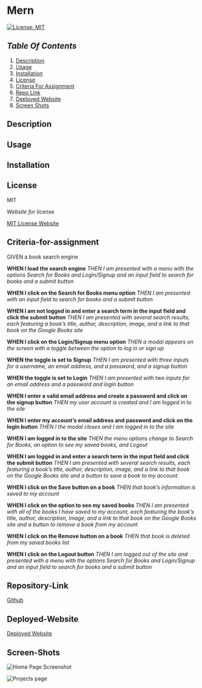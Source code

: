 # Mern

[![License: MIT](https://img.shields.io/badge/License-MIT-yellow.svg)](https://opensource.org/licenses/MIT)

## _Table Of Contents_

1. [Description](#description)
2. [Usage](#usage)
3. [Installation](#installation)
4. [License](#license)
5. [Criteria For Assignment](#criteria-for-assignment)
6. [Repo Link](#repository-link)
7. [Deployed Website](#deployed-website)
8. [Screen Shots](#screen-shots)

## Description

## Usage

## Installation

## License

MIT

_Website for license_

[MIT License Website](https://mit-license.org/)

## Criteria-for-assignment

GIVEN a book search engine

**WHEN I load the search engine**
*THEN I am presented with a menu with the options Search for Books and Login/Signup and an input field to search for books and a submit button*

**WHEN I click on the Search for Books menu option**
*THEN I am presented with an input field to search for books and a submit button*

**WHEN I am not logged in and enter a search term in the input field and click the submit button**
*THEN I am presented with several search results, each featuring a book’s title, author, description, image, and a link to that book on the Google Books site*

**WHEN I click on the Login/Signup menu option**
*THEN a modal appears on the screen with a toggle between the option to log in or sign up*

**WHEN the toggle is set to Signup**
*THEN I am presented with three inputs for a username, an email address, and a password, and a signup button*

**WHEN the toggle is set to Login**
*THEN I am presented with two inputs for an email address and a password and login button*

**WHEN I enter a valid email address and create a password and click on the signup button**
*THEN my user account is created and I am logged in to the site*

**WHEN I enter my account’s email address and password and click on the login button**
*THEN I the modal closes and I am logged in to the site*

**WHEN I am logged in to the site**
*THEN the menu options change to Search for Books, an option to see my saved books, and Logout*

**WHEN I am logged in and enter a search term in the input field and click the submit button**
*THEN I am presented with several search results, each featuring a book’s title, author, description, image, and a link to that book on the Google Books site and a button to save a book to my account*

**WHEN I click on the Save button on a book**
*THEN that book’s information is saved to my account*

**WHEN I click on the option to see my saved books**
*THEN I am presented with all of the books I have saved to my account, each featuring the book’s title, author, description, image, and a link to that book on the Google Books site and a button to remove a book from my account*

**WHEN I click on the Remove button on a book**
*THEN that book is deleted from my saved books list*

**WHEN I click on the Logout button**
*THEN I am logged out of the site and presented with a menu with the options Search for Books and Login/Signup and an input field to search for books and a submit button*  

## Repository-Link

[Github](https://github.com/PintoDrop/mern)

## Deployed-Website

[Deployed Website]()

## Screen-Shots

![Home Page Screenshot]()

![Projects page]()


